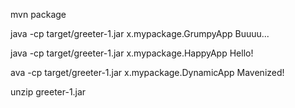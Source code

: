 mvn package

java -cp target/greeter-1.jar x.mypackage.GrumpyApp
Buuuu...

java -cp target/greeter-1.jar x.mypackage.HappyApp
Hello!

ava -cp target/greeter-1.jar x.mypackage.DynamicApp
Mavenized!

unzip greeter-1.jar